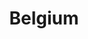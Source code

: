 ---
title: Belgium
featured: true
private: true # do not show in list, only as feature
params:
  sort_order: desc

resources:

# Brussels
- src: A_IMG_3692_feature.JPEG
  title: |
    Brussels: Cinquantenaire Arcade.

- src: A_IMG_3698.JPEG
  title: |
    Brussels: Cinquantenaire Arcade.

- src: A_IMG_3717.JPEG
  title: |
    Brussels: Manneken Pis, which translates to "Little Pissing Man" in Dutch, is a 55 cm tall fountain sculpture located in central Brussels, depicting a naked little boy urinating into the fountain's basin.

- src: A_IMG_3726.JPEG
  title: |
    Brussels: A beautiful specimen of Chicken of the woods mushroom (Laetiporus).

- src: A_IMG_3735.JPEG
  title: Brussels

- src: A_IMG_3776.JPEG
  title: |
    Brussels: This is the city where Smurfs (Les Schtroumpfs) came to be.

- src: A_IMG_3783.JPEG
  title: |
    Brussels: One of not many places where you still can play unlimited pinball. 

- src: A_IMG_3802.JPEG
  title: Brussels

# Ghent
- src: B_IMG_1029.JPEG
  title: Ghent

- src: B_IMG_1032.JPEG
  title: Ghent

- src: B_IMG_3737.JPEG
  title: Ghent

- src: B_IMG_3743.JPEG
  title: Ghent

- src: B_IMG_3745.JPEG
  title: Ghent

- src: B_IMG_3746.JPEG
  title: Ghent

- src: B_IMG_3748.JPEG
  title: Ghent

- src: B_IMG_3752.JPEG
  title: Ghent

- src: B_IMG_3753.JPEG
  title: Ghent

---